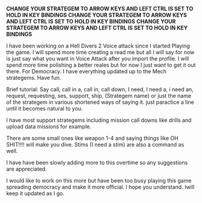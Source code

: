 **********CHANGE YOUR STRATEGEM TO ARROW KEYS AND LEFT CTRL IS SET TO HOLD IN KEY BINDINGS**********
**********CHANGE YOUR STRATEGEM TO ARROW KEYS AND LEFT CTRL IS SET TO HOLD IN KEY BINDINGS**********
**********CHANGE YOUR STRATEGEM TO ARROW KEYS AND LEFT CTRL IS SET TO HOLD IN KEY BINDINGS**********

I have been working on a Hell Divers 2 Voice attack since I started Playing the game. I will spend more time creating a read me but all I will say for now is just say what you want in Voice Attack after you import the profile. I will spend more time polishing a better reales but for now I just want to get it out there. For Democracy. I have everything updated up to the Mech strategems. Have fun. 

Brief tutorial: Say call, call in a, call in, call down, I need, I need a, i need an, request, requesting, ses, support, ship, (Strategem name) or just the name of the strategem in various shortened ways of saying it. just paractice a line until it becomes natural to you.

I have most support strategems including mission call downs like drills and upload data missions for example.

There are some small ones like weapon 1-4 and saying things like OH SHIT!!!! will make you dive. Stims (I need a stim) are also a command as well.

I have have been slowly adding more to this overtime so any suggestions are appreciated.

I would like to work on this more but have been too busy playing this game spreading democracy and make it more official. I hope you understand. Iwill keep it updated as I go.
